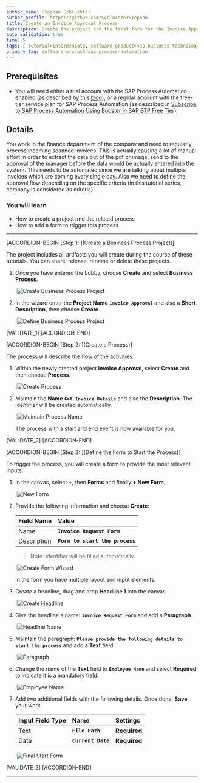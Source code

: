 ```yaml
---
author_name: Stephan Schluchter
author_profile: https://github.com/SchluchterStephan
title: Create an Invoice Approval Process
description: Create the project and the first form for the Invoice Approval Process
auto_validation: true
time: 5
tags: [ tutorial>intermediate, software-product>sap-business-technology-platform, tutorial>free-tier]
primary_tag: software-product>sap-process-automation
---
```


## Prerequisites
 - You will need either a trial account with the SAP Process Automation enabled (as described by this [blog](https://blogs.sap.com/2022/09/09/sap-process-automation-now-available-in-your-trail-account/)), or a regular account with the free-tier service plan for SAP Process Automation (as described in [Subscribe to SAP Process Automation Using Booster in SAP BTP Free Tier](https://developers.sap.com/tutorials/spa-subscribe-booster.html)).

## Details
You work in the finance department of the company and need to regularly process incoming scanned invoices.
This is actually causing a lot of manual effort in order to extract the data out of the pdf or image, send to the approval of the manager before the data would be actually entered into the system.
This needs to be automated since we are talking about multiple invoices which are coming every single day. Also we need to define the approval flow depending on the specific criteria (in this tutorial series, company is considered as criteria).

### You will learn
  - How to create a project and the related process
  - How to add a form to trigger this process

---

[ACCORDION-BEGIN [Step 1: ](Create a Business Process Project)]

   The project includes all artifacts you will create during the course of these tutorials. You can share, release, rename or delete these projects.

1. Once you have entered the Lobby, choose **Create** and select **Business Process**.

    !![Create Business Process Project](01.png)

2. In the wizard enter the **Project Name** **`Invoice Approval`** and also a **Short Description**, then choose **Create**.

    !![Define Business Process Project](02.png)

[VALIDATE_1]
[ACCORDION-END]

[ACCORDION-BEGIN [Step 2: ](Create a Process)]

   The process will describe the flow of the activities.

1. Within the newly created project **Invoice Approval**, select **Create** and then choose **Process**.

    !![Create Process](03.png)

2. Maintain the **Name** **`Get Invoice Details`** and also the **Description**. The identifier will be created automatically.

    !![Maintain Process Name](03a.png)

    The process with a start and end event is now available for you.

[VALIDATE_2]
[ACCORDION-END]

[ACCORDION-BEGIN [Step 3: ](Define the Form to Start the Process)]

   To trigger the process, you will create a form to provide the most relevant inputs.

1. In the canvas, select **+**, then **Forms** and finally **+ New Form**.

    !![New Form](04.png)

2. Provide the following information and choose **Create**:

    |  Field Name     | Value
    |  :------------- | :-------------
    |  Name          | **`Invoice Request Form`**
    |  Description    | **`Form to start the process`**

    > Note: Identifier will be filled automatically.

    !![Create Form Wizard](05.png)

    In the form you have multiple layout and input elements.

3. Create a headline, drag and drop **Headline 1** into the canvas.

    !![Create Headline](06.png)

4. Give the headline a name: **`Invoice Request Form`** and add a **Paragraph**.

    !![Headline Name](07.png)

5. Maintain the paragraph: **`Please provide the following details to start the process`** and add a **Text** field.

    !![Paragraph](08.png)

6. Change the name of the **Text** field to **`Employee Name`** and select **Required** to indicate it is a mandatory field.

    !![Employee Name](09.png)

7. Add two additional fields with the following details. Once done, **Save** your work.

    |  Input Field Type  | Name | Settings
    |  :------------- | :------------- | :------------
    |    Text       |**`File Path`**| **Required**
    |      Date      |  **`Current Date`** | **Required**

    !![Final Start Form](10.png)

[VALIDATE_3]
[ACCORDION-END]




---
